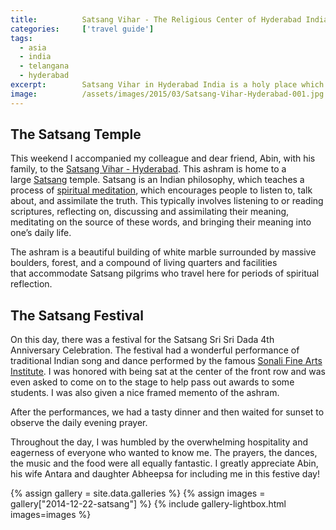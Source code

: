 ```yaml
---
title:			Satsang Vihar - The Religious Center of Hyderabad India
categories:		['travel guide']
tags:
  - asia
  - india
  - telangana
  - hyderabad
excerpt:		Satsang Vihar in Hyderabad India is a holy place which welcomed me to their anniversary festival and honored me in the most surprising of ways.
image:			/assets/images/2015/03/Satsang-Vihar-Hyderabad-001.jpg
---
```


## The Satsang Temple

This weekend I accompanied my colleague and dear friend, Abin, with his family, to the [Satsang Vihar - Hyderabad](https://satsanghyderabad.org/). This ashram is home to a large [Satsang](https://www.satsang.org.in/) temple. Satsang is an Indian philosophy, which teaches a process of [spiritual meditation](https://medium.com/@AbinChowdhury/the-powerful-radha-soami-and-shabd-yoga-1a5e9078bf0e), which encourages people to listen to, talk about, and assimilate the truth. This typically involves listening to or reading scriptures, reflecting on, discussing and assimilating their meaning, meditating on the source of these words, and bringing their meaning into one’s daily life.

The ashram is a beautiful building of white marble surrounded by massive boulders, forest, and a compound of living quarters and facilities that accommodate Satsang pilgrims who travel here for periods of spiritual reflection.

## The Satsang Festival

On this day, there was a festival for the Satsang Sri Sri Dada 4th Anniversary Celebration. The festival had a wonderful performance of traditional Indian song and dance performed by the famous [Sonali Fine Arts Institute](https://www.facebook.com/Sonaliacademyoffinearts/). I was honored with being sat at the center of the front row and was even asked to come on to the stage to help pass out awards to some students. I was also given a nice framed memento of the ashram.

After the performances, we had a tasty dinner and then waited for sunset to observe the daily evening prayer.

Throughout the day, I was humbled by the overwhelming hospitality and eagerness of everyone who wanted to know me. The prayers, the dances, the music and the food were all equally fantastic. I greatly appreciate Abin, his wife Antara and daughter Abheepsa for including me in this festive day!

{% assign gallery = site.data.galleries %}
{% assign images = gallery["2014-12-22-satsang"] %}
{% include gallery-lightbox.html images=images %}

